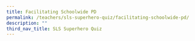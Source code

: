```yaml
---
title: Facilitating Schoolwide PD
permalink: /teachers/sls-superhero-quiz/facilitating-schoolwide-pd/
description: ""
third_nav_title: SLS Superhero Quiz
---
```

